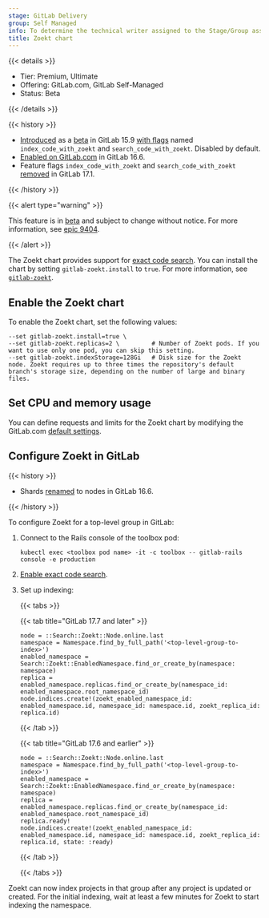 ```yaml
---
stage: GitLab Delivery
group: Self Managed
info: To determine the technical writer assigned to the Stage/Group associated with this page, see https://handbook.gitlab.com/handbook/product/ux/technical-writing/#assignments
title: Zoekt chart
---
```


{{< details >}}

- Tier: Premium, Ultimate
- Offering: GitLab.com, GitLab Self-Managed
- Status: Beta

{{< /details >}}

{{< history >}}

- [Introduced](https://gitlab.com/gitlab-org/gitlab/-/merge_requests/105049) as a [beta](https://docs.gitlab.com/policy/development_stages_support/#beta) in GitLab 15.9 [with flags](https://docs.gitlab.com/administration/feature_flags/) named `index_code_with_zoekt` and `search_code_with_zoekt`. Disabled by default.
- [Enabled on GitLab.com](https://gitlab.com/gitlab-org/gitlab/-/issues/388519) in GitLab 16.6.
- Feature flags `index_code_with_zoekt` and `search_code_with_zoekt` [removed](https://gitlab.com/gitlab-org/gitlab/-/merge_requests/148378) in GitLab 17.1.

{{< /history >}}

{{< alert type="warning" >}}

This feature is in [beta](https://docs.gitlab.com/policy/development_stages_support/#beta) and subject to change without notice.
For more information, see [epic 9404](https://gitlab.com/groups/gitlab-org/-/epics/9404).

{{< /alert >}}

The Zoekt chart provides support for
[exact code search](https://docs.gitlab.com/user/search/exact_code_search/).
You can install the chart by setting `gitlab-zoekt.install` to `true`.
For more information, see [`gitlab-zoekt`](https://gitlab.com/gitlab-org/cloud-native/charts/gitlab-zoekt).

## Enable the Zoekt chart

To enable the Zoekt chart, set the following values:

```shell
--set gitlab-zoekt.install=true \
--set gitlab-zoekt.replicas=2 \         # Number of Zoekt pods. If you want to use only one pod, you can skip this setting.
--set gitlab-zoekt.indexStorage=128Gi   # Disk size for the Zoekt node. Zoekt requires up to three times the repository's default branch's storage size, depending on the number of large and binary files.
```

## Set CPU and memory usage

You can define requests and limits for the Zoekt chart by modifying the GitLab.com [default settings](https://gitlab.com/gitlab-com/gl-infra/k8s-workloads/gitlab-com/-/blob/master/releases/gitlab/values/gprd.yaml.gotmpl#L6-45).

## Configure Zoekt in GitLab

{{< history >}}

- Shards [renamed](https://gitlab.com/gitlab-org/gitlab/-/merge_requests/134717) to nodes in GitLab 16.6.

{{< /history >}}

To configure Zoekt for a top-level group in GitLab:

1. Connect to the Rails console of the toolbox pod:

   ```shell
   kubectl exec <toolbox pod name> -it -c toolbox -- gitlab-rails console -e production
   ```

1. [Enable exact code search](https://docs.gitlab.com/integration/exact_code_search/zoekt/#enable-exact-code-search).
1. Set up indexing:

   {{< tabs >}}

   {{< tab title="GitLab 17.7 and later" >}}

   ```shell
   node = ::Search::Zoekt::Node.online.last
   namespace = Namespace.find_by_full_path('<top-level-group-to-index>')
   enabled_namespace = Search::Zoekt::EnabledNamespace.find_or_create_by(namespace: namespace)
   replica = enabled_namespace.replicas.find_or_create_by(namespace_id: enabled_namespace.root_namespace_id)
   node.indices.create!(zoekt_enabled_namespace_id: enabled_namespace.id, namespace_id: namespace.id, zoekt_replica_id: replica.id)
   ```

   {{< /tab >}}

   {{< tab title="GitLab 17.6 and earlier" >}}

   ```shell
   node = ::Search::Zoekt::Node.online.last
   namespace = Namespace.find_by_full_path('<top-level-group-to-index>')
   enabled_namespace = Search::Zoekt::EnabledNamespace.find_or_create_by(namespace: namespace)
   replica = enabled_namespace.replicas.find_or_create_by(namespace_id: enabled_namespace.root_namespace_id)
   replica.ready!
   node.indices.create!(zoekt_enabled_namespace_id: enabled_namespace.id, namespace_id: namespace.id, zoekt_replica_id: replica.id, state: :ready)
   ```

      {{< /tab >}}

   {{< /tabs >}}

Zoekt can now index projects in that group after any project is updated or created. For the initial indexing, wait at least a few minutes for Zoekt to start indexing the namespace.
